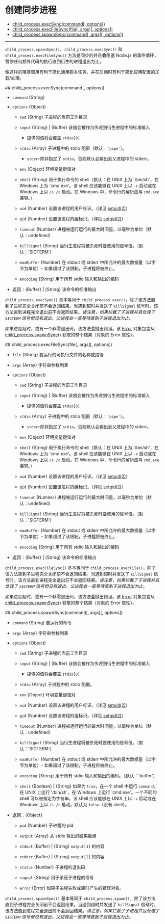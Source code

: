 # 创建同步进程

* [child_process.execSync(command[, options])](execSync)
* [child_process.execFileSync(file[, args][, options])](#execFileSync)
* [child_process.spawnSync(command[, args][, options])](#spawnSync)

--------------------------------------------------


`child_process.spawnSync()`、`child_process.execSync()` 和 `child_process.execFileSync()` 方法是同步的并且**会**阻塞 Node.js 的事件循环，暂停任何额外代码的执行直到衍生的进程退出为止。

像这样的阻塞调用有利于简化通用脚本任务，并在启动时有利于简化应用配置的加载/处理。


<div id="execSync" class="anchor"></div>
## child_process.execSync(command[, options])

- `command` {String}

+ `options` {Object}

  - `cwd` {String} 子进程的当前工作目录
  
  + `input` {String} | {Buffer} 该值会被作为传递到衍生进程中的标准输入
    
    - 提供的值将会覆盖 `stdio[0]`

  + `stdio` {Array} 子进程中的 stdio 配置（默认：`'pipe'`）。
    
    - `stderr`除非指定了 `stdio`，否则默认会输出到父进程中的 stderr。
    
  - `env` {Object} 环境变量键值对
  
  - `shell` {String} 用于执行命令的 shell（默认：在 UNIX 上为 '/bin/sh'，在 Windows 上为 'cmd.exe'。该 shell 应该能够在 UNIX 上以 `-c` 启动或在 Windows 上以 `/s /c` 启动。在 Windows 中，命令行的解析应与 `cmd.exe` 兼容。）
  
  - `uid` {Number} 设置该进程的用户标识。（详见 [setuid(2)](http://man7.org/linux/man-pages/man2/setuid.2.html)）
  
  - `gid` {Number} 设置该进程的组标识。（详见 [setgid(2)](http://man7.org/linux/man-pages/man2/setgid.2.html)）
  
  - `timeout` {Number} 进程被运行运行的最大时间量，以毫秒为单位（默认：undefined）
  
  - `killSignal` {String} 当衍生进程将被杀死时要使用的信号值。（默认：'SIGTERM'）
  
  - `maxBuffer` {Number} 在 stdout 或 stderr 中所允许的最大数据量（以字节为单位）- 如果超过了该限制，子进程将被终止。
  
  - `encoding` {String} 用于所有 stdio 输入和输出的编码
  
- 返回：{Buffer} | {String} 该命令的标准输出
  
`child_process.execSync()` 基本等同于 `child_process.exec()`，除了该方法直到子进程完全关闭前不会返回结果。当遇到超时并发送了 `killSignal` 信号时，该方法直到进程完全退出前不会返回结果。*请注意，如果拦截了子进程并且处理了 `SIGTERM` 信号但没有退出，父进程会一直等待直到子进程退出为止。*

如果进程超时，或有一个非零退出码，该方法**会**抛出错误。该 [Error](../errors/class_Error.md#) 对象包含从 [child_process.spawnSync()](#spawnSync) 获取的整个结果（对象的 Error 属性）。


<div id="execFileSync" class="anchor"></div>
## child_process.execFileSync(file[, args][, options])

- `file` {String} 要运行的可执行文件的名称或路径

- `args` {Array} 字符串参数列表

+ `options` {Object}

  - `cwd` {String} 子进程的当前工作目录
  
  + `input` {String} | {Buffer} 该值会被作为传递到衍生进程中的标准输入
    
    - 提供的值将会覆盖 `stdio[0]`

  + `stdio` {Array} 子进程中的 stdio 配置（默认：`'pipe'`）。
    
    - `stderr`除非指定了 `stdio`，否则默认会输出到父进程中的 stderr。
    
  - `env` {Object} 环境变量键值对
  
  - `shell` {String} 用于执行命令的 shell（默认：在 UNIX 上为 '/bin/sh'，在 Windows 上为 'cmd.exe'。该 shell 应该能够在 UNIX 上以 `-c` 启动或在 Windows 上以 `/s /c` 启动。在 Windows 中，命令行的解析应与 `cmd.exe` 兼容。）
  
  - `uid` {Number} 设置该进程的用户标识。（详见 [setuid(2)](http://man7.org/linux/man-pages/man2/setuid.2.html)）
  
  - `gid` {Number} 设置该进程的组标识。（详见 [setgid(2)](http://man7.org/linux/man-pages/man2/setgid.2.html)）
  
  - `timeout` {Number} 进程被运行运行的最大时间量，以毫秒为单位（默认：undefined）
  
  - `killSignal` {String} 当衍生进程将被杀死时要使用的信号值。（默认：'SIGTERM'）
  
  - `maxBuffer` {Number} 在 stdout 或 stderr 中所允许的最大数据量（以字节为单位）- 如果超过了该限制，子进程将被终止。
  
  - `encoding` {String} 用于所有 stdio 输入和输出的编码
  
- 返回：{Buffer} | {String} 该命令的标准输出
  
`child_process.execFileSync()` 基本等同于 `child_process.execFile()`，除了该方法直到子进程完全关闭前不会返回结果。当遇到超时并发送了 `killSignal` 信号时，该方法直到进程完全退出前不会返回结果。*请注意，如果拦截了子进程并且处理了 `SIGTERM` 信号但没有退出，父进程会一直等待直到子进程退出为止。*

如果进程超时，或有一个非零退出码，该方法**会**抛出错误。该 [Error](../errors/class_Error.md#) 对象包含从 [child_process.spawnSync()](#spawnSync) 获取的整个结果（对象的 Error 属性）。


<div id="spawnSync" class="anchor"></div>
## child_process.spawnSync(command[, args][, options])

- `command` {String} 要运行的命令

- `args` {Array} 字符串参数列表

+ `options` {Object}

  - `cwd` {String} 子进程的当前工作目录
  
  + `input` {String} | {Buffer} 该值会被作为传递到衍生进程中的标准输入
    
    - 提供的值将会覆盖 `stdio[0]`

  + `stdio` {Array} 子进程中的 stdio 配置。
    
  - `env` {Object} 环境变量键值对
  
  - `uid` {Number} 设置该进程的用户标识。（详见 [setuid(2)](http://man7.org/linux/man-pages/man2/setuid.2.html)）
  
  - `gid` {Number} 设置该进程的组标识。（详见 [setgid(2)](http://man7.org/linux/man-pages/man2/setgid.2.html)）
  
  - `timeout` {Number} 进程被运行运行的最大时间量，以毫秒为单位（默认：undefined）
  
  - `killSignal` {String} 当衍生进程将被杀死时要使用的信号值。（默认：'SIGTERM'）
  
  - `maxBuffer` {Number} 在 stdout 或 stderr 中所允许的最大数据量（以字节为单位）- 如果超过了该限制，子进程将被终止。
  
  - `encoding` {String} 用于所有 stdio 输入和输出的编码。（默认：'buffer'）
  
  - `shell` {Boolean} | {String} 如果为 `true`，在一个 shell 中运行 `command`。在 UNIX 上运行 '/bin/sh'，在 Windows 上运行 'cmd.exe'。一个不同的 shell 可以被指定为字符串。该 shell 应该能够在 UNIX 上以 `-c` 启动或在 Windows 上以 `/s /c` 启动。默认为 `false`（没有 shell）。

+ 返回：{Object}

  - `pid` {Number} 子进程的 pid
  
  - `output` {Array} 从 stdio 输出的结果数组
  
  - `stdout` {Buffer} | {String} `output[1]` 的内容
  
  - `stderr` {Buffer} | {String} `output[2]` 的内容
  
  - `status` {Number} 子进程的退出码
  
  - `signal` {String} 用于杀死子进程的信号
  
  - `error` {Error} 如果子进程失败或超时产生的错误对象。

`child_process.spawnSync()` 基本等同于 `child_process.spawn()`，除了该方法直到子进程完全关闭前不会返回结果。当遇到超时并发送了 `killSignal` 信号时，该方法直到进程完全退出前不会返回结果。*请注意，如果拦截了子进程并且处理了 `SIGTERM` 信号但没有退出，父进程会一直等待直到子进程退出为止。*